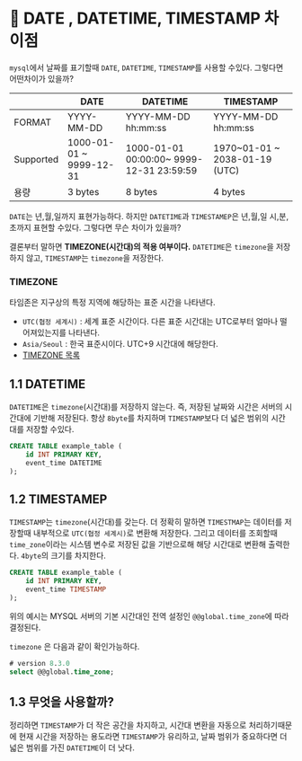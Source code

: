 # 📌 DATE , DATETIME, TIMESTAMP 차이점

`mysql`에서 날짜를 표기할때 `DATE`, `DATETIME`, `TIMESTAMP`를 사용할 수있다. 그렇다면 어떤차이가 있을까?


|  | DATE                    | DATETIME                                  | TIMESTAMP           |
| --- |-------------------------|-------------------------------------------|---------------------|
| FORMAT | YYYY-MM-DD              | YYYY-MM-DD hh:mm:ss                       | YYYY-MM-DD hh:mm:ss |
| Supported | 1000-01-01 ~ 9999-12-31 | 1000-01-01 00:00:00~ 9999-12-31 23:59:59  | 1970~01-01 ~ 2038-01-19 (UTC)|
| 용량 | 3 bytes                 | 8 bytes                                   | 4 bytes             |


`DATE`는 년,월,일까지 표현가능하다. 하지만 `DATETIME`과 `TIMESTAMEP`은 년,월,일 시,분,초까지 표현할 수있다. 그렇다면 무슨 차이가 있을까?

결론부터 말하면 **TIMEZONE(시간대)의 적용 여부이다.**  `DATETIME`은 `timezone`을 저장하지 않고, `TIMESTAMP`는 `timezone`을 저장한다.

### TIMEZONE

타임존은 지구상의 특정 지역에 해당하는 표준 시간을 나타낸다.
- `UTC(협정 세계시)` : 세계 표준 시간이다. 다른 표준 시간대는 UTC로부터 얼마나 떨어져있는지를 나타낸다.
- `Asia/Seoul` : 한국 표준시이다. UTC+9 시간대에 해당한다.
- [TIMEZONE 목록](https://docs.oracle.com/middleware/12212/wcs/tag-ref/MISC/TimeZones.html)

## 1.1  DATETIME

`DATETIME`은 `timezone`(시간대)를 저장하지 않는다. 즉, 저장된 날짜와 시간은 서버의 시간대에 기반해 저장된다. 항상 `8byte`를 차지하며 `TIMESTAMP`보다 더 넓은 범위의 시간대를 저장할 수있다.

```sql
CREATE TABLE example_table (
    id INT PRIMARY KEY,
    event_time DATETIME 
);
```

## 1.2 TIMESTAMEP

`TIMESTAMP`는 `timezone`(시간대)를 갖는다. 더 정확히 말하면 `TIMESTMAP`는 데이터를 저장할때 내부적으로 `UTC(협정 세계시)`로 변환해 저장한다. 그리고  데이터를 조회할때 `time_zone`이라는 시스템 변수로 저장된 값을 기반으로해 해당 시간대로 변환해 출력한다. `4byte`의 크기를 차지한다.

```sql
CREATE TABLE example_table (
    id INT PRIMARY KEY,
    event_time TIMESTAMP 
);
```

위의 예시는 MYSQL 서버의 기본 시간대인 전역 설정인   `@@global.time_zone`에 따라 결정된다.

`timezone` 은 다음과 같이 확인가능하다.

```sql
# version 8.3.0
select @@global.time_zone;
```

## 1.3 무엇을 사용할까?

정리하면 `TIMESTAMP`가 더 작은 공간을 차지하고, 시간대 변환을 자동으로 처리하기때문에 현재 시간을 저장하는 용도라면 `TIMESTAMP`가 유리하고, 날짜 범위가 중요하다면 더 넓은 범위를 가진 `DATETIME`이 더 낫다.